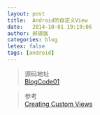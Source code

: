 ```yaml
---
layout: post
title:  Android的自定义View
date:   2014-10-01 19:19:06
author: 郝锡强
categories: blog
letex: false
tags: [android]
---
```

<!-- more -->

>源码地址<br />
[BlogCode01](https://github.com/Haoxiqiang/BlogCode)


>参考<br />
[Creating Custom Views](http://developer.android.com/training/custom-views/index.html)
